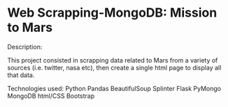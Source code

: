 # Web Scrapping-MongoDB: Mission to Mars

Description:

This project consisted in scrapping data related to Mars from a variety of sources (i.e. twitter, nasa etc), then create a single html page to display all that data.

Technologies used:
Python
Pandas
BeautifulSoup
Splinter
Flask
PyMongo
MongoDB
html/CSS
Bootstrap
